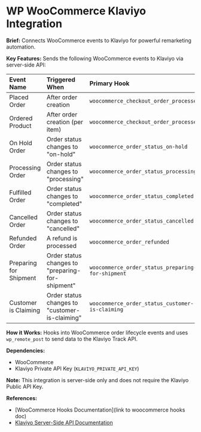 # WP WooCommerce Klaviyo Integration

**Brief:** Connects WooCommerce events to Klaviyo for powerful remarketing automation.

**Key Features:** Sends the following WooCommerce events to Klaviyo via server-side API:

| Event Name                | Triggered When                                                                 | Primary Hook                      | Fallback Hook                     |
| :------------------------ | :----------------------------------------------------------------------------- | :-------------------------------- | :-------------------------------- |
| Placed Order              | After order creation                                                           | `woocommerce_checkout_order_processed` | `woocommerce_order_status_processing` |
| Ordered Product           | After order creation (per item)                                                | `woocommerce_checkout_order_processed` | `woocommerce_order_status_processing` |
| On Hold Order             | Order status changes to "on-hold"                                              | `woocommerce_order_status_on-hold`    |                                   |
| Processing Order          | Order status changes to "processing"                                           | `woocommerce_order_status_processing` |                                   |
| Fulfilled Order           | Order status changes to "completed"                                            | `woocommerce_order_status_completed`  |                                   |
| Cancelled Order           | Order status changes to "cancelled"                                            | `woocommerce_order_status_cancelled`  |                                   |
| Refunded Order            | A refund is processed                                                          | `woocommerce_order_refunded`        |                                   |
| Preparing for Shipment    | Order status changes to "preparing-for-shipment"                               | `woocommerce_order_status_preparing-for-shipment` |                                   |
| Customer is Claiming      | Order status changes to "customer-is-claiming"                                 | `woocommerce_order_status_customer-is-claiming` |                                   |

**How it Works:** Hooks into WooCommerce order lifecycle events and uses `wp_remote_post` to send data to the Klaviyo Track API.

**Dependencies:**

* WooCommerce
* Klaviyo Private API Key (`KLAVIYO_PRIVATE_API_KEY`)

**Note:** This integration is server-side only and does not require the Klaviyo Public API Key.

**References:**

* [WooCommerce Hooks Documentation](link to woocommerce hooks doc)
* [Klaviyo Server-Side API Documentation](https://a.klaviyo.com/api/track)
